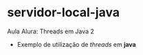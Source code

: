 # servidor-local-java
Aula Alura: Threads em Java 2

* Exemplo de utilização de *threads* em **java**
